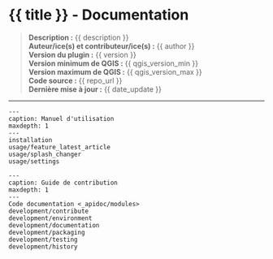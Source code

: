 # {{ title }} - Documentation

> **Description :** {{ description }}  
> **Auteur/ice(s) et contributeur/ice(s) :** {{ author }}  
> **Version du plugin :** {{ version }}  
> **Version minimum de QGIS :** {{ qgis_version_min }}  
> **Version maximum de QGIS :** {{ qgis_version_max }}  
> **Code source :** {{ repo_url }}  
> **Dernière mise à jour :** {{ date_update }}

----

```{toctree}
---
caption: Manuel d'utilisation
maxdepth: 1
---
installation
usage/feature_latest_article
usage/splash_changer
usage/settings
```

```{toctree}
---
caption: Guide de contribution
maxdepth: 1
---
Code documentation <_apidoc/modules>
development/contribute
development/environment
development/documentation
development/packaging
development/testing
development/history
```
